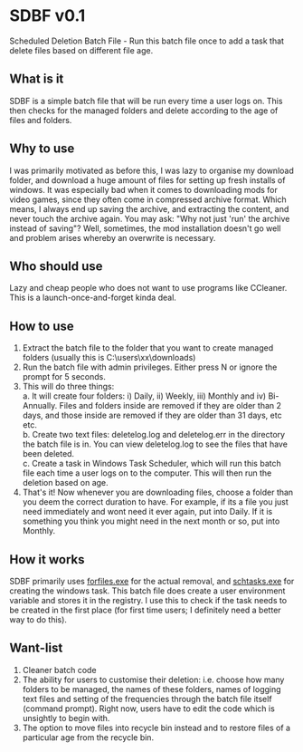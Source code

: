 # SDBF v0.1
Scheduled Deletion Batch File - Run this batch file once to add a task that delete files based on different file age.

## What is it
SDBF is a simple batch file that will be run every time a user logs on. This then checks for the managed folders and delete according to the age of files and folders.

## Why to use
I was primarily motivated as before this, I was lazy to organise my download folder, and download a huge amount of files for setting up fresh installs of windows. It was especially bad when it comes to downloading mods for video games, since they often come in compressed archive format. Which means, I always end up saving the archive, and extracting the content, and never touch the archive again. You may ask: "Why not just 'run' the archive instead of saving"? Well, sometimes, the mod installation doesn't go well and problem arises whereby an overwrite is necessary.

## Who should use
Lazy and cheap people who does not want to use programs like CCleaner. This is a launch-once-and-forget kinda deal.

## How to use
  1. Extract the batch file to the folder that you want to create managed folders (usually this is C:\users\xx\downloads)
  2. Run the batch file with admin privileges. Either press N or ignore the prompt for 5 seconds.
  3. This will do three things:<br>
    a. It will create four folders: i) Daily, ii) Weekly, iii) Monthly and iv) Bi-Annually. Files and folders inside <Daily> are removed if they are older than 2 days, and those inside <Monthly> are removed if they are older than 31 days, etc etc.<br>
    b. Create two text files: deletelog.log and deletelog.err in the directory the batch file is in. You can view deletelog.log to see the files that have been deleted.<br>
    c. Create a task <ScheduledDeletionTask> in Windows Task Scheduler, which will run this batch file each time a user logs on to the computer. This will then run the           deletion based on age.<br>
  4. That's it! Now whenever you are downloading files, choose a folder than you deem the correct duration to have. For example, if its a file you just need immediately and wont need it ever again, put into Daily. If it is something you think you might need in the next month or so, put into Monthly.
  
## How it works
SDBF primarily uses [forfiles.exe](https://docs.microsoft.com/en-us/windows-server/administration/windows-commands/forfiles "Microsoft Docs: Forfiles") for the actual removal, and [schtasks.exe](https://docs.microsoft.com/en-us/windows-server/administration/windows-commands/schtasks "Microsoft Docs: Schtasks") for creating the windows task. This batch file does create a user environment variable and stores it in the registry. I use this to check if the task needs to be created in the first place (for first time users; I definitely need a better way to do this).
  
## Want-list
  1. Cleaner batch code
  2. The ability for users to customise their deletion: i.e. choose how many folders to be managed, the names of these folders, names of logging text files and setting of the frequencies through the batch file itself (command prompt). Right now, users have to edit the code which is unsightly to begin with.
  3. The option to move files into recycle bin instead and to restore files of a particular age from the recycle bin.
